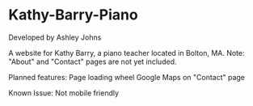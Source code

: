 ﻿# Kathy-Barry-Piano
Developed by Ashley Johns

A website for Kathy Barry, a piano teacher located in Bolton, MA.
Note: "About" and "Contact" pages are not yet included.

Planned features: 
  Page loading wheel
  Google Maps on "Contact" page

Known Issue:
  Not mobile friendly
